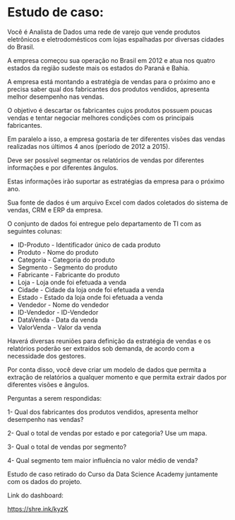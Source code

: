 # Estudo de caso:

Você é Analista de Dados uma rede de varejo que vende produtos eletrônicos e eletrodomésticos com lojas espalhadas por diversas cidades do Brasil. 

A empresa começou sua operação no Brasil em 2012 e atua nos quatro estados da região sudeste mais os estados do Paraná e Bahia.

A empresa está montando a estratégia de vendas para o próximo ano e precisa saber qual dos fabricantes dos produtos vendidos, apresenta melhor desempenho nas vendas. 

O objetivo é descartar os fabricantes cujos produtos possuem poucas vendas e tentar negociar melhores condições com os principais fabricantes.

Em paralelo a isso, a empresa gostaria de ter diferentes visões das vendas realizadas nos últimos 4 anos (período de 2012 a 2015). 

Deve ser possível segmentar os relatórios de vendas por diferentes informações e por diferentes ângulos. 

Estas informações irão suportar as estratégias da empresa para o próximo ano.

Sua fonte de dados é um arquivo Excel com dados coletados do sistema de vendas, CRM e ERP da empresa. 

O conjunto de dados foi entregue pelo departamento de TI com as seguintes colunas:

* ID-Produto - Identificador único de cada produto
* Produto - Nome do produto
* Categoria - Categoria do produto
* Segmento - Segmento do produto
* Fabricante - Fabricante do produto
* Loja - Loja onde foi efetuada a venda
* Cidade - Cidade da loja onde foi efetuada a venda
* Estado - Estado da loja onde foi efetuada a venda
* Vendedor - Nome do vendedor
* ID-Vendedor - ID-Vendedor
* DataVenda - Data da venda
* ValorVenda - Valor da venda

Haverá diversas reuniões para definição da estratégia de vendas e os relatórios poderão ser extraídos sob demanda, de acordo com a necessidade dos gestores. 

Por conta disso, você deve criar um modelo de dados que permita a extração de relatórios a qualquer momento e que permita extrair dados por diferentes visões e ângulos.

Perguntas a serem respondidas:

1- Qual dos fabricantes dos produtos vendidos, apresenta melhor desempenho nas vendas?

2- Qual o total de vendas por estado e por categoria? Use um mapa.

3- Qual o total de vendas por segmento? 

4- Qual segmento tem maior influência no valor médio de venda?

Estudo de caso retirado do Curso da Data Science Academy juntamente com os dados do projeto.

Link do dashboard:

https://shre.ink/kyzK
